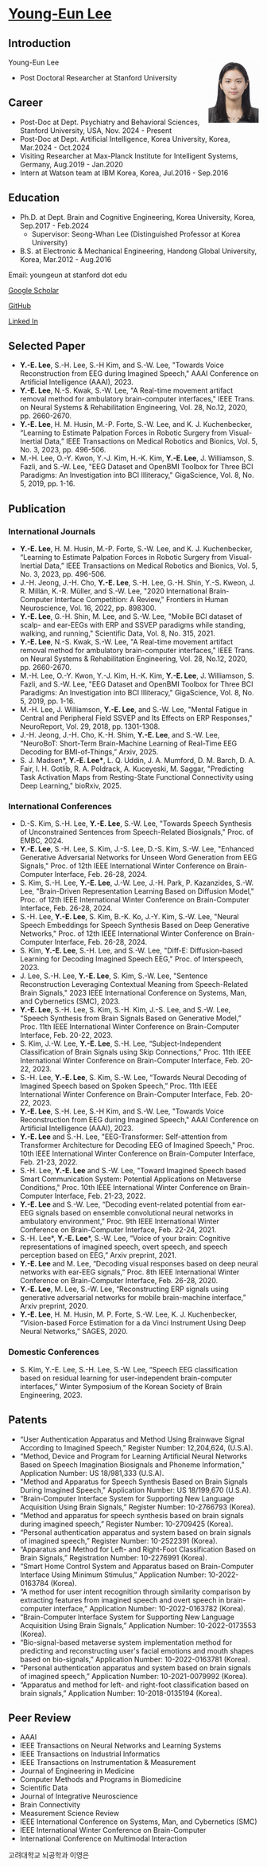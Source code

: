 # <a href="https://youngeun1209.github.io">Young-Eun Lee</a>

## Introduction
<img src="/images/Young.jpg" align="right" width="20%" height="20%">

Young-Eun Lee
* Post Doctoral Researcher at Stanford University

## Career
* Post-Doc at Dept. Psychiatry and Behavioral Sciences, Stanford University, USA, Nov. 2024 - Present
* Post-Doc at Dept. Artificial Intelligence, Korea University, Korea, Mar.2024 - Oct.2024
* Visiting Researcher at Max-Planck Institute for Intelligent Systems, Germany, Aug.2019 - Jan.2020
* Intern at Watson team at IBM Korea, Korea, Jul.2016 - Sep.2016

## Education
* Ph.D. at Dept. Brain and Cognitive Engineering, Korea University, Korea, Sep.2017 - Feb.2024
  -	Supervisor: Seong-Whan Lee (Distinguished Professor at Korea University)
* B.S. at Electronic & Mechanical Engineering, Handong Global University, Korea, Mar.2012 - Aug.2016

Email: youngeun at stanford dot edu

<a href="https://scholar.google.co.kr/citations?user=fCkoUvEAAAAJ">Google Scholar</a>

<a href="https://github.com/youngeun1209">GitHub</a>

<a href="https://www.linkedin.com/in/young-eun-lee-bci">Linked In</a>

## Selected Paper
* <b>Y.-E. Lee</b>, S.-H. Lee, S.-H Kim, and S.-W. Lee, "Towards Voice Reconstruction from EEG during Imagined Speech," AAAI Conference on Artificial Intelligence (AAAI), 2023.
* <b>Y.-E. Lee</b>, N.-S. Kwak, S.-W. Lee, "A Real-time movement artifact removal method for ambulatory brain-computer interfaces," IEEE Trans. on Neural Systems & Rehabilitation Engineering, Vol. 28, No.12, 2020, pp. 2660-2670.
* <b>Y.-E. Lee</b>, H. M. Husin, M.-P. Forte, S.-W. Lee, and K. J. Kuchenbecker, “Learning to Estimate Palpation Forces in Robotic Surgery from Visual-Inertial Data,” IEEE Transactions on Medical Robotics and Bionics, Vol. 5, No. 3, 2023, pp. 496-506.
* M.-H. Lee, O.-Y. Kwon, Y.-J. Kim, H.-K. Kim, <b>Y.-E. Lee</b>, J. Williamson, S. Fazli, and S.-W. Lee, "EEG Dataset and OpenBMI Toolbox for Three BCI Paradigms: An Investigation into BCI Illiteracy," GigaScience, Vol. 8, No. 5, 2019, pp. 1-16.

## Publication
### International Journals
* <b>Y.-E. Lee</b>, H. M. Husin, M.-P. Forte, S.-W. Lee, and K. J. Kuchenbecker, “Learning to Estimate Palpation Forces in Robotic Surgery from Visual-Inertial Data,” IEEE Transactions on Medical Robotics and Bionics, Vol. 5, No. 3, 2023, pp. 496-506.
* J.-H. Jeong, J.-H. Cho, <b>Y.-E. Lee</b>, S.-H. Lee, G.-H. Shin, Y.-S. Kweon, J. R. Millán, K.-R. Müller, and S.-W. Lee, "2020 International Brain-Computer Interface Competition: A Review," Frontiers in Human Neuroscience, Vol. 16, 2022, pp. 898300. 
* <b>Y.-E. Lee</b>, G.-H. Shin, M. Lee, and S.-W. Lee, "Mobile BCI dataset of scalp- and ear-EEGs with ERP and SSVEP paradigms while standing, walking, and running," Scientific Data, Vol. 8, No. 315, 2021.
* <b>Y.-E. Lee</b>, N.-S. Kwak, S.-W. Lee, "A Real-time movement artifact removal method for ambulatory brain-computer interfaces," IEEE Trans. on Neural Systems & Rehabilitation Engineering, Vol. 28, No.12, 2020, pp. 2660-2670. 
* M.-H. Lee, O.-Y. Kwon, Y.-J. Kim, H.-K. Kim, <b>Y.-E. Lee</b>, J. Williamson, S. Fazli, and S.-W. Lee, "EEG Dataset and OpenBMI Toolbox for Three BCI Paradigms: An Investigation into BCI Illiteracy," GigaScience, Vol. 8, No. 5, 2019, pp. 1-16.
* M.-H. Lee, J. Williamson, <b>Y.-E. Lee</b>, and S.-W. Lee, "Mental Fatigue in Central and Peripheral Field SSVEP and Its Effects on ERP Responses," NeuroReport, Vol. 29, 2018, pp. 1301-1308.
* J.-H. Jeong, J.-H. Cho, K.-H. Shim, <b>Y.-E. Lee</b>, and S.-W. Lee, “NeuroBoT: Short-Term Brain-Machine Learning of Real-Time EEG Decoding for BMI-of-Things,” Arxiv, 2025.
* S. J. Madsen*, <b>Y.-E. Lee*</b>, L. Q. Uddin, J. A. Mumford, D. M. Barch, D. A. Fair, I. H. Gotlib, R. A. Poldrack, A. Kuceyeski, M. Saggar, "Predicting Task Activation Maps from Resting-State Functional Connectivity using Deep Learning," bioRxiv, 2025.

### International Conferences
* D.-S. Kim, S.-H. Lee, <b>Y.-E. Lee</b>, S.-W. Lee, "Towards Speech Synthesis of Unconstrained Sentences from Speech-Related Biosignals," Proc. of EMBC, 2024.
* <b>Y.-E. Lee</b>, S.-H. Lee, S. Kim, J.-S. Lee, D.-S. Kim, S.-W. Lee, "Enhanced Generative Adversarial Networks for Unseen Word Generation from EEG Signals," Proc. of 12th IEEE International Winter Conference on Brain-Computer Interface, Feb. 26-28, 2024.
* S. Kim, S.-H. Lee, <b>Y.-E. Lee</b>, J.-W. Lee, J.-H. Park, P. Kazanzides, S.-W. Lee, "Brain-Driven Representation Learning Based on Diffusion Model," Proc. of 12th IEEE International Winter Conference on Brain-Computer Interface, Feb. 26-28, 2024.
* S.-H. Lee, <b>Y.-E. Lee</b>, S. Kim, B.-K. Ko, J.-Y. Kim, S.-W. Lee, "Neural Speech Embeddings for Speech Synthesis Based on Deep Generative Networks," Proc. of 12th IEEE International Winter Conference on Brain-Computer Interface, Feb. 26-28, 2024.
* S. Kim, <b>Y.-E. Lee</b>, S.-H. Lee, and S.-W. Lee, "Diff-E: Diffusion-based Learning for Decoding Imagined Speech EEG," Proc. of Interspeech, 2023.
* J. Lee, S.-H. Lee, <b>Y.-E. Lee</b>, S. Kim, S.-W. Lee, "Sentence Reconstruction Leveraging Contextual Meaning from Speech-Related Brain Signals," 2023 IEEE International Conference on Systems, Man, and Cybernetics (SMC), 2023.
* <b>Y.-E. Lee</b>, S.-H. Lee, S. Kim, S.-H. Kim, J.-S. Lee, and S.-W. Lee, “Speech Synthesis from Brain Signals Based on Generative Model,” Proc. 11th IEEE International Winter Conference on Brain-Computer Interface, Feb. 20-22, 2023.
* S. Kim, J.-W. Lee, <b>Y.-E. Lee</b>, S.-H. Lee, “Subject-Independent Classification of Brain Signals using Skip Connections,” Proc. 11th IEEE International Winter Conference on Brain-Computer Interface, Feb. 20-22, 2023.
* S.-H. Lee, <b>Y.-E. Lee</b>, S. Kim, S.-W. Lee, “Towards Neural Decoding of Imagined Speech based on Spoken Speech,” Proc. 11th IEEE International Winter Conference on Brain-Computer Interface, Feb. 20-22, 2023.
* <b>Y.-E. Lee</b>, S.-H. Lee, S.-H Kim, and S.-W. Lee, "Towards Voice Reconstruction from EEG during Imagined Speech," AAAI Conference on Artificial Intelligence (AAAI), 2023.
* <b>Y.-E. Lee</b> and S.-H. Lee, "EEG-Transformer: Self-attention from Transformer Architecture for Decoding EEG of Imagined Speech," Proc. 10th IEEE International Winter Conference on Brain-Computer Interface, Feb. 21-23, 2022.
* S.-H. Lee, <b>Y.-E. Lee</b> and S.-W. Lee, "Toward Imagined Speech based Smart Communication System: Potential Applications on Metaverse Conditions," Proc. 10th IEEE International Winter Conference on Brain-Computer Interface, Feb. 21-23, 2022.
* <b>Y.-E. Lee</b> and S.-W. Lee, “Decoding event-related potential from ear-EEG signals based on ensemble convolutional neural networks in ambulatory environment,” Proc. 9th IEEE International Winter Conference on Brain-Computer Interface, Feb. 22-24, 2021.
* S.-H. Lee&#42;, <b>Y.-E. Lee</b>&#42;, S.-W. Lee, “Voice of your brain: Cognitive representations of imagined speech, overt speech, and speech  perception based on EEG,” Arxiv preprint, 2021.
* <b>Y.-E. Lee</b> and M. Lee, “Decoding visual responses based on deep neural networks with ear-EEG signals,” Proc. 8th IEEE International Winter Conference on Brain-Computer Interface, Feb. 26-28, 2020.
* <b>Y.-E. Lee</b>, M. Lee, S.-W. Lee, “Reconstructing ERP signals using generative adversarial networks for mobile brain-machine interface,” Arxiv preprint, 2020.
* <b>Y.-E. Lee</b>, H. M. Husin, M. P. Forte, S.-W. Lee, K. J. Kuchenbecker, “Vision-based Force Estimation for a da Vinci Instrument Using Deep Neural Networks,” SAGES, 2020.

### Domestic Conferences
* S. Kim, Y.-E. Lee, S.-H. Lee, S.-W. Lee, “Speech EEG classification based on residual learning for user-independent brain-computer interfaces,” Winter Symposium of the Korean Society of Brain Engineering, 2023.

## Patents
* “User Authentication Apparatus and Method Using Brainwave Signal According to Imagined Speech,” Register Number: 12,204,624, (U.S.A).
* “Method, Device and Program for Learning Artificial Neural Networks Based on Speech Imagination Biosignals and Phoneme Information,” Application Number: US 18/981,333 (U.S.A).
* "Method and Apparatus for Speech Synthesis Based on Brain Signals During Imagined Speech," Application Number: US 18/199,670 (U.S.A).
* “Brain-Computer Interface System for Supporting New Language Acquisition Using Brain Signals,” Register Number: 10-2766793 (Korea).
* “Method and apparatus for speech synthesis based on brain signals during imagined speech,” Register Number: 10-2709425 (Korea).
* “Personal authentication apparatus and system based on brain signals of imagined speech,” Register Number: 10-2522391 (Korea).
* “Apparatus and Method for Left- and Right-Foot Classification Based on Brain Signals,” Registration Number: 10-2276991 (Korea).
* “Smart Home Control System and Apparatus based on Brain-Computer Interface Using Minimum Stimulus,” Application Number: 10-2022-0163784 (Korea).
* “A method for user intent recognition through similarity comparison by extracting features from imagined speech and overt speech in brain-computer interface,” Application Number: 10-2022-0163782 (Korea).
* “Brain-Computer Interface System for Supporting New Language Acquisition Using Brain Signals,” Application Number: 10-2022-0173553 (Korea).
* “Bio-signal-based metaverse system implementation method for predicting and reconstructing user's facial emotions and mouth shapes based on bio-signals,” Application Number: 10-2022-0163781 (Korea).
* “Personal authentication apparatus and system based on brain signals of imagined speech,” Application Number: 10-2021-0079992 (Korea).
* “Apparatus and method for left- and right-foot classification based on brain signals,” Application Number: 10-2018-0135194 (Korea).

## Peer Review
* AAAI
* IEEE Transactions on Neural Networks and Learning Systems
* IEEE Transactions on Industrial Informatics
* IEEE Transactions on Instrumentation & Measurement
* Journal of Engineering in Medicine
* Computer Methods and Programs in Biomedicine
* Scientific Data
* Journal of Integrative Neuroscience
* Brain Connectivity
* Measurement Science Review
* IEEE International Conference on Systems, Man, and Cybernetics (SMC)
* IEEE International Winter Conference on Brain-Computer
* International Conference on Multimodal Interaction




고려대학교 뇌공학과 이영은
